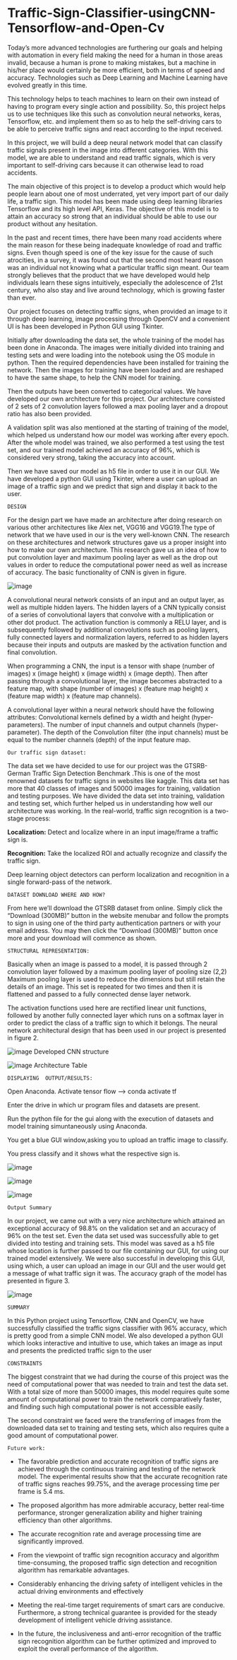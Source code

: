 # Traffic-Sign-Classifier-usingCNN-Tensorflow-and-Open-Cv

Today’s more advanced technologies are furthering our goals and helping with automation in every field making the need for a human in those areas invalid, because a human is prone to making mistakes, but a machine in his/her place would certainly be more efficient, both in terms of speed and accuracy. Technologies such as Deep Learning and Machine Learning have evolved greatly in this time.

This technology helps to teach machines to learn on their own instead of having to program every single action and possibility. So, this project helps us to use techniques like this such as convolution neural networks, keras, Tensorflow, etc. and implement them so as to help the self-driving cars to be able to perceive traffic signs and react according to the input received.

In this project, we will build a deep neural network model that can classify traffic signals present in the image into different categories. With this model, we are able to understand and read traffic signals, which is very important to self-driving cars because it can otherwise lead to road accidents.

The main objective of this project is to develop a product which would help people learn about one of most underrated, yet very import part of our daily life, a traffic sign. This model has been made using deep learning libraries Tensorflow and its high level API, Keras. The objective of this model is to attain an accuracy so strong that an individual should be able to use our product without any hesitation.

In the past and recent times, there have been many road accidents where the main reason for these being inadequate knowledge of road and traffic signs. Even though speed is one of the key issue for the cause of such atrocities, in a survey, it was found out that the second most heard reason was an individual not knowing what a particular traffic sign meant.
Our team strongly believes that the product that we have developed would help individuals learn these signs intuitively, especially the adolescence of 21st century, who also stay and live around technology, which is growing faster than ever.

Our project focuses on detecting traffic signs, when provided an image to it through deep learning, image processing through OpenCV and a convenient UI is has been developed in Python GUI using Tkinter.

Initially after downloading the data set, the whole training of the model has been done in Anaconda. The images were initially divided into training and testing sets and were loading into the notebook using the OS module in python.
Then the required dependencies have been installed for training the network. Then the images for training have been loaded and are reshaped to have the same shape, to help the CNN model for training.

Then the outputs have been converted to categorical values. We have developed our own architecture for this project. Our architecture consisted of 2 sets of 2 convolution layers followed a max pooling layer and a dropout ratio has also been provided.

A validation split was also mentioned at the starting of training of the model, which helped us understand how our model was working after every epoch. After the whole model was trained, we also performed a test using the test set, and our trained model achieved an accuracy of 96%, which is considered very strong, taking the accuracy into account.

Then we have saved our model as h5 file in order to use it in our GUI. We have developed a python GUI using Tkinter, where a user can upload an image of a traffic sign and we predict that sign and display it back to the user.

    DESIGN

For the design part we have made an architecture after doing research on various other architectures like Alex net, VGG16 and VGG19.The type of network that we have used in our is the very well-known CNN.
The research on these architectures and network structures gave us a proper insight into how to make our own architecture.
This research gave us an idea of how to put convolution layer and maximum pooling layer as well as the drop out values in order to reduce the computational power need as well as increase of accuracy. The basic functionality of CNN is given in figure.


![image](https://user-images.githubusercontent.com/59841174/119186637-ff3ccc00-ba95-11eb-909d-72a627760334.png)


A convolutional neural network consists of an input and an output layer, as well as multiple hidden layers. The hidden layers of a CNN typically consist of a series of convolutional layers that convolve with a multiplication or other dot product. The activation function is commonly a RELU layer, and is subsequently followed by additional convolutions such as pooling layers, fully connected layers and normalization layers, referred to as hidden layers because their inputs and outputs are masked by the activation function and final convolution.

When programming a CNN, the input is a tensor with shape (number of images) x (image height) x (image width) x (image depth). Then after passing through a convolutional layer, the image becomes abstracted to a feature map, with shape (number of images) x (feature map height) x (feature map width) x (feature map channels).

A convolutional layer within a neural network should have the following attributes: Convolutional kernels defined by a width and height (hyper-parameters).
The number of input channels and output channels (hyper-parameter).
The depth of the Convolution filter (the input channels) must be equal to the number channels (depth) of the input feature map.


    Our traffic sign dataset:

The data set we have decided to use for our project was the GTSRB- German Traffic Sign Detection Benchmark .This is one of the most renowned datasets for traffic signs in websites like kaggle. This data set has more that 40 classes of images and 50000 images for training, validation and testing purposes. We have divided the data set into training, validation and testing set, which further helped us in understanding how well our architecture was working.
In the real-world, traffic sign recognition is a two-stage process:
 
****Localization:**** Detect and localize where in an input image/frame a traffic sign is.

****Recognition:**** Take the localized ROI and actually recognize and classify the traffic sign.

Deep learning object detectors can perform localization and recognition in a single forward-pass of the network.


    DATASET DOWNLOAD WHERE AND HOW?

From here we’ll download the GTSRB dataset from online. Simply click the “Download (300MB)” button in the website menubar and follow the prompts to sign in using one of the third party authentication partners or with your email address. You may then click the “Download (300MB)” button once more and your download will commence as shown.



    STRUCTURAL REPRESENTATION:

Basically when an image is passed to a model, it is passed through 2 convolution layer followed by a maximum pooling layer of pooling size (2,2)
Maximum pooling layer is used to reduce the dimensions but still retain the details of an image. This set is repeated for two times and then it is flattened and passed to a fully connected dense layer network.

The activation functions used here are rectified linear unit functions, followed by another fully connected layer which runs on a softmax layer in order to predict the class of a traffic sign to which it belongs. The neural network architectural design that has been used in our project is presented in figure 2.


![image](https://user-images.githubusercontent.com/59841174/119189482-bb4bc600-ba99-11eb-9600-5c68aa9014f5.png)
Developed CNN structure


![image](https://user-images.githubusercontent.com/59841174/119189572-d7e7fe00-ba99-11eb-9cef-cb00ff9c09b3.png)
Architecture Table


	DISPLAYING  OUTPUT/RESULTS:

Open Anaconda.
Activate  tensor  flow  -->  conda  activate  tf

Enter	the	drive	in	which	ur	program	files	and	datasets	are present.

Run  the python file	for the gui along with the execution of datasets  and  model  training  simuntaneously  using  Anaconda.

You get a blue GUI window,asking you to upload an traffic image to  classify.

You press classify and it shows what the respective sign is.


![image](https://user-images.githubusercontent.com/59841174/119191320-18e11200-ba9c-11eb-943d-6422526ef3c6.png)


![image](https://user-images.githubusercontent.com/59841174/119191406-331af000-ba9c-11eb-933a-89ea4a7c4890.png)

![image](https://user-images.githubusercontent.com/59841174/119565893-24984580-bdc8-11eb-8dfe-9c141c35ff0c.png)

    Output Summary

In our project, we came out with a very nice architecture which attained an exceptional accuracy of 98.8% on the validation set and an accuracy of 96% on the test set. Even the data set used was successfully able to get divided into testing and training sets. This model was saved as a h5 file whose location is further passed to our file containing our GUI, for using our trained model extensively.
We were also successful in developing this GUI, using which, a user can upload an image in our GUI and the user would get a message of what traffic sign it was. The accuracy graph of the model has presented in figure 3.

![image](https://user-images.githubusercontent.com/59841174/119566129-6c1ed180-bdc8-11eb-9aa6-0297a91221b3.png)

    SUMMARY
 
In this Python project using Tensorflow, CNN and OpenCV, we have successfully classified the traffic signs classifier with 96% accuracy, which is pretty good from a simple CNN model. We also developed a python GUI which looks interactive and intuitive to use, which takes an image as input and presents the predicted traffic sign to the user


    CONSTRAINTS
The biggest constraint that we had during the course of this project was the need of computational power that was needed to train and test the data set. With a total size of more than 50000 images, this model requires quite some amount of computational power to train the network comparatively faster, and finding such high computational power is not accessible easily.

The second constraint we faced were the transferring of images from the downloaded data set to training and testing sets, which also requires quite a good amount of computational power.


    Future work:
    
* The favorable prediction and accurate recognition of traffic signs are achieved through the continuous training and testing of the network model. The experimental results show that the accurate recognition rate of traffic signs reaches 99.75%, and the average processing time per frame is 5.4 ms.

* The proposed algorithm has more admirable accuracy, better real-time performance, stronger generalization ability and higher training efficiency than other algorithms.

* The accurate recognition rate and average processing time are significantly improved.

* From the viewpoint of traffic sign recognition accuracy and algorithm time-consuming, the proposed traffic sign detection and recognition algorithm has remarkable advantages.

* Considerably enhancing the driving safety of intelligent vehicles in the actual driving environments and effectively

* Meeting the real-time target requirements of smart cars are conducive.
Furthermore, a strong technical guarantee is provided for the steady development of intelligent vehicle driving assistance.

* In the future, the inclusiveness and anti-error recognition of the traffic sign recognition algorithm can be further optimized and improved to exploit the overall performance of the algorithm.



